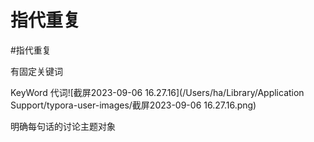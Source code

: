 # 指代重复
#指代重复

有固定关键词 

KeyWord 代词![截屏2023-09-06 16.27.16](/Users/ha/Library/Application Support/typora-user-images/截屏2023-09-06 16.27.16.png)





明确每句话的讨论主题对象